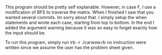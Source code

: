 This program should be pretty self explanable. However, in case F, I use
a modification of BFS to traverse the matrix. When I finished I saw that
you wanted several commits. Im sorry about that. I simply setup the when
statements and wrote each case, starting from top to bottom. In the end
I added the argument warning because it was so easy to forget exactly
how the input should be.

To run this program, simply run
irb -r ./carwow.rb
no instruction were written since we assume the user has the problem
sheet given. 
